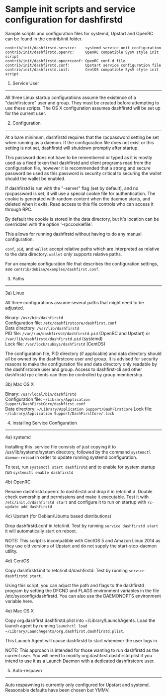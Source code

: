 Sample init scripts and service configuration for dashfirstd
==========================================================

Sample scripts and configuration files for systemd, Upstart and OpenRC
can be found in the contrib/init folder.

    contrib/init/dashfirstd.service:    systemd service unit configuration
    contrib/init/dashfirstd.openrc:     OpenRC compatible SysV style init script
    contrib/init/dashfirstd.openrcconf: OpenRC conf.d file
    contrib/init/dashfirstd.conf:       Upstart service configuration file
    contrib/init/dashfirstd.init:       CentOS compatible SysV style init script

1. Service User
---------------------------------

All three Linux startup configurations assume the existence of a "dashfirstcore" user
and group.  They must be created before attempting to use these scripts.
The OS X configuration assumes dashfirstd will be set up for the current user.

2. Configuration
---------------------------------

At a bare minimum, dashfirstd requires that the rpcpassword setting be set
when running as a daemon.  If the configuration file does not exist or this
setting is not set, dashfirstd will shutdown promptly after startup.

This password does not have to be remembered or typed as it is mostly used
as a fixed token that dashfirstd and client programs read from the configuration
file, however it is recommended that a strong and secure password be used
as this password is security critical to securing the wallet should the
wallet be enabled.

If dashfirstd is run with the "-server" flag (set by default), and no rpcpassword is set,
it will use a special cookie file for authentication. The cookie is generated with random
content when the daemon starts, and deleted when it exits. Read access to this file
controls who can access it through RPC.

By default the cookie is stored in the data directory, but it's location can be overridden
with the option '-rpccookiefile'.

This allows for running dashfirstd without having to do any manual configuration.

`conf`, `pid`, and `wallet` accept relative paths which are interpreted as
relative to the data directory. `wallet` *only* supports relative paths.

For an example configuration file that describes the configuration settings,
see `contrib/debian/examples/dashfirst.conf`.

3. Paths
---------------------------------

3a) Linux

All three configurations assume several paths that might need to be adjusted.

Binary:              `/usr/bin/dashfirstd`  
Configuration file:  `/etc/dashfirstcore/dashfirst.conf`  
Data directory:      `/var/lib/dashfirstd`  
PID file:            `/var/run/dashfirstd/dashfirstd.pid` (OpenRC and Upstart) or `/var/lib/dashfirstd/dashfirstd.pid` (systemd)  
Lock file:           `/var/lock/subsys/dashfirstd` (CentOS)  

The configuration file, PID directory (if applicable) and data directory
should all be owned by the dashfirstcore user and group.  It is advised for security
reasons to make the configuration file and data directory only readable by the
dashfirstcore user and group.  Access to dashfirst-cli and other dashfirstd rpc clients
can then be controlled by group membership.

3b) Mac OS X

Binary:              `/usr/local/bin/dashfirstd`  
Configuration file:  `~/Library/Application Support/DashFirstCore/dashfirst.conf`  
Data directory:      `~/Library/Application Support/DashFirstCore`
Lock file:           `~/Library/Application Support/DashFirstCore/.lock`

4. Installing Service Configuration
-----------------------------------

4a) systemd

Installing this .service file consists of just copying it to
/usr/lib/systemd/system directory, followed by the command
`systemctl daemon-reload` in order to update running systemd configuration.

To test, run `systemctl start dashfirstd` and to enable for system startup run
`systemctl enable dashfirstd`

4b) OpenRC

Rename dashfirstd.openrc to dashfirstd and drop it in /etc/init.d.  Double
check ownership and permissions and make it executable.  Test it with
`/etc/init.d/dashfirstd start` and configure it to run on startup with
`rc-update add dashfirstd`

4c) Upstart (for Debian/Ubuntu based distributions)

Drop dashfirstd.conf in /etc/init.  Test by running `service dashfirstd start`
it will automatically start on reboot.

NOTE: This script is incompatible with CentOS 5 and Amazon Linux 2014 as they
use old versions of Upstart and do not supply the start-stop-daemon utility.

4d) CentOS

Copy dashfirstd.init to /etc/init.d/dashfirstd. Test by running `service dashfirstd start`.

Using this script, you can adjust the path and flags to the dashfirstd program by
setting the DFCND and FLAGS environment variables in the file
/etc/sysconfig/dashfirstd. You can also use the DAEMONOPTS environment variable here.

4e) Mac OS X

Copy org.dashfirst.dashfirstd.plist into ~/Library/LaunchAgents. Load the launch agent by
running `launchctl load ~/Library/LaunchAgents/org.dashfirst.dashfirstd.plist`.

This Launch Agent will cause dashfirstd to start whenever the user logs in.

NOTE: This approach is intended for those wanting to run dashfirstd as the current user.
You will need to modify org.dashfirst.dashfirstd.plist if you intend to use it as a
Launch Daemon with a dedicated dashfirstcore user.

5. Auto-respawn
-----------------------------------

Auto respawning is currently only configured for Upstart and systemd.
Reasonable defaults have been chosen but YMMV.
